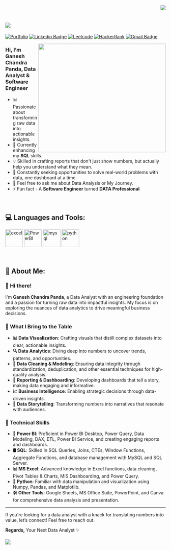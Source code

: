 <!-- GitHub Profile Visitors Counter -->
<p align="right">
    <!-- Profile Visitors Badge -->
    <img src="https://komarev.com/ghpvc/?username=ganesh-chandra-panda&label=Profile+Visitors‎&style=for-the-badge&abbreviated=true&color=blueviolet">
</p>

<!-- Profile Header with Typing Animation -->
<h1>
    <!-- Typing Animation for Profile Greeting -->
    <img src="https://readme-typing-svg.herokuapp.com/?font=Righteous&size=30&width=500&height=60&duration=5000&lines=नमस्ते+(Namaste)+🙏🏽;+I'm+Ganesh+Chandra+Panda+👋🏽;Nice+to+meet+you!+🤝🏽" />
</h1>

<!-- Social Media Buttons (Links Removed as Per Request) -->
[![Portfolio](https://img.shields.io/badge/Portfolio-255E63?style=for-the-badge&logo=About.me&logoColor=white)](#) 
[![Linkedin Badge](https://img.shields.io/badge/LinkedIn-0077B5?style=for-the-badge&logo=linkedin&logoColor=white)](#) 
[![Leetcode](https://img.shields.io/badge/-LeetCode-FFA116?style=for-the-badge&logo=LeetCode&logoColor=black)](#) 
[![HackerRank](https://img.shields.io/badge/-Hackerrank-00883A?style=for-the-badge&logo=HackerRank&logoColor=white)](#) 
[![Gmail Badge](https://img.shields.io/badge/Gmail-D14836?style=for-the-badge&logo=gmail&logoColor=white)](#)

<!-- Right-Aligned Animated Image -->
<img align="right" src="" width="400" height="340">

<!-- Brief Introduction Section -->
<h3>
Hi, I’m Ganesh Chandra Panda, Data Analyst & Software Engineer
</h3>

<!-- Key Points About the Profile -->
- 📊 Passionate about transforming raw data into actionable insights.
- 🌱 Currently enhancing my **SQL** skills.
- 💡 Skilled in crafting reports that don't just show numbers, but actually help you understand what they mean.
- 🚀 Constantly seeking opportunities to solve real-world problems with data, one dashboard at a time.
- 💬 Feel free to ask me about Data Analysis or My Journey.
- ⚡ Fun fact - A **Software Engineer** turned **DATA Professional**

<br>

<!-- Tools and Technologies Section -->
## 💻 Languages and Tools:

<p>
    <a>
        <!-- Excel Icon -->
        <img src="https://img.icons8.com/?size=100&id=117561&format=png&color=000000" alt="excel" width="55" height="55"/>
    </a>  
    <a>
        <!-- Power BI Icon -->
        <img src="https://img.icons8.com/?size=100&id=qYfwpsRXEcpc&format=png&color=000000" alt="PowerBI" width="55" height="55"/>
    </a> 
    <a>
        <!-- MySQL Icon -->
        <img src="https://img.icons8.com/?size=100&id=hYoELNwniGhi&format=png&color=000000" alt="mysql" width="55" height="55"/>
    </a>
    <a>
        <!-- Python Icon -->
        <img src="https://img.icons8.com/?size=100&id=13441&format=png&color=000000" alt="python" width="55" height="55"/>
    </a>  
</p>

<br>

<!-- About Me Section -->
## 👦 About Me:
### 👋 Hi there!

I'm **Ganesh Chandra Panda**, a Data Analyst with an engineering foundation and a passion for turning raw data into impactful insights. My focus is on exploring the nuances of data analytics to drive meaningful business decisions.

### 🌟 What I Bring to the Table

- **📊 Data Visualization**: Crafting visuals that distill complex datasets into clear, actionable insights.
- **🔍 Data Analytics**: Diving deep into numbers to uncover trends, patterns, and opportunities.
- **🧼 Data Cleaning & Modeling**: Ensuring data integrity through standardization, deduplication, and other essential techniques for high-quality analysis.
- **📝 Reporting & Dashboarding**: Developing dashboards that tell a story, making data engaging and informative.
- **📈 Business Intelligence**: Enabling strategic decisions through data-driven insights.
- **📖 Data Storytelling**: Transforming numbers into narratives that resonate with audiences.

### 📍 Technical Skills

- **📐 Power BI**: Proficient in Power BI Desktop, Power Query, Data Modeling, DAX, ETL, Power BI Service, and creating engaging reports and dashboards.
- **🛢️ SQL**: Skilled in SQL Queries, Joins, CTEs, Window Functions, Aggregate Functions, and database management with MySQL and SQL Server.
- **📊 MS Excel**: Advanced knowledge in Excel functions, data cleaning, Pivot Tables & Charts, MIS Dashboarding, and Power Query.
- **🐍 Python**: Familiar with data manipulation and visualization using Numpy, Pandas, and Matplotlib.
- **🛠️ Other Tools**: Google Sheets, MS Office Suite, PowerPoint, and Canva for comprehensive data analysis and presentation.

---

<!-- Closing Section -->
If you're looking for a data analyst with a knack for translating numbers into value, let’s connect! Feel free to reach out.

**Regards,**
Your Next Data Analyst ✨

<!-- Typing Animation for Closing -->
<h5>
    <img src="https://readme-typing-svg.herokuapp.com/?font=Righteous&size=25&v=true&height=60&duration=5500&lines=Thanks+For+Stopping+By!+✌🏽;+Have+a+Nice+Day!+✨;" />
</h5>
